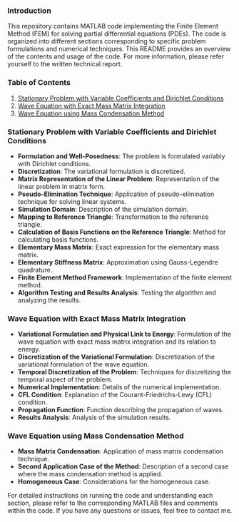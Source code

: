 ### Introduction
This repository contains MATLAB code implementing the Finite Element Method (FEM) for solving partial differential equations (PDEs). The code is organized into different sections corresponding to specific problem formulations and numerical techniques. This README provides an overview of the contents and usage of the code.
For more information, please refer yourself to the written technical report.
### Table of Contents
1. [Stationary Problem with Variable Coefficients and Dirichlet Conditions](#stationary-problem)
2. [Wave Equation with Exact Mass Matrix Integration](#wave-equation)
3. [Wave Equation using Mass Condensation Method](#wave-equation-condensation)

### Stationary Problem with Variable Coefficients and Dirichlet Conditions
- **Formulation and Well-Posedness**: The problem is formulated variably with Dirichlet conditions.
- **Discretization**: The variational formulation is discretized.
- **Matrix Representation of the Linear Problem**: Representation of the linear problem in matrix form.
- **Pseudo-Elimination Technique**: Application of pseudo-elimination technique for solving linear systems.
- **Simulation Domain**: Description of the simulation domain.
- **Mapping to Reference Triangle**: Transformation to the reference triangle.
- **Calculation of Basis Functions on the Reference Triangle**: Method for calculating basis functions.
- **Elementary Mass Matrix**: Exact expression for the elementary mass matrix.
- **Elementary Stiffness Matrix**: Approximation using Gauss-Legendre quadrature.
- **Finite Element Method Framework**: Implementation of the finite element method.
- **Algorithm Testing and Results Analysis**: Testing the algorithm and analyzing the results.

### Wave Equation with Exact Mass Matrix Integration
- **Variational Formulation and Physical Link to Energy**: Formulation of the wave equation with exact mass matrix integration and its relation to energy.
- **Discretization of the Variational Formulation**: Discretization of the variational formulation of the wave equation.
- **Temporal Discretization of the Problem**: Techniques for discretizing the temporal aspect of the problem.
- **Numerical Implementation**: Details of the numerical implementation.
- **CFL Condition**: Explanation of the Courant-Friedrichs-Lewy (CFL) condition.
- **Propagation Function**: Function describing the propagation of waves.
- **Results Analysis**: Analysis of the simulation results.

### Wave Equation using Mass Condensation Method
- **Mass Matrix Condensation**: Application of mass matrix condensation technique.
- **Second Application Case of the Method**: Description of a second case where the mass condensation method is applied.
- **Homogeneous Case**: Considerations for the homogeneous case.

For detailed instructions on running the code and understanding each section, please refer to the corresponding MATLAB files and comments within the code. If you have any questions or issues, feel free to contact me.

